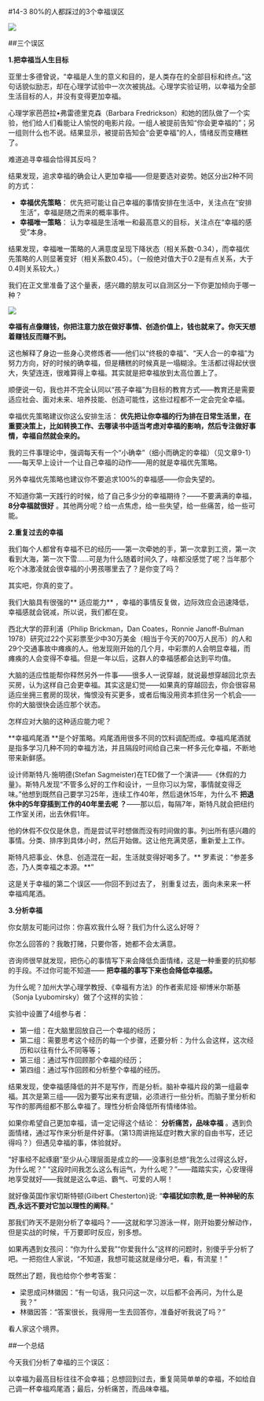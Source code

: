 #14-3 80%的人都踩过的3个幸福误区

![](./_image/img_1528.jpg)

##三个误区

**1.把幸福当人生目标**

亚里士多德曾说，“幸福是人生的意义和目的，是人类存在的全部目标和终点。”这句话貌似励志，却在心理学试验中一次次被挑战。心理学实验证明，以幸福为全部生活目标的人，并没有变得更加幸福。

心理学家芭芭拉•弗雷德里克森（Barbara Fredrickson）和她的团队做了一个实验，他们给人们看能让人愉悦的电影片段。一组人被提前告知“你会更幸福的”；另一组则什么也不说。结果显示，被提前告知会“会更幸福”的人，情绪反而变糟糕了。

难道追寻幸福会恰得其反吗？

结果发现，追求幸福的确会让人更加幸福——但是要选对姿势。她区分出2种不同的方式：
- **幸福优先策略**： 优先把可能让自己幸福的事情安排在生活中，关注点在“安排生活”，幸福是随之而来的概率事件。
- **幸福唯一策略**： 认为幸福是生活唯一和最高意义的目标，关注点在“幸福的感受”本身。

结果发现，幸福唯一策略的人满意度呈现下降状态（相关系数-0.34），而幸福优先策略的人则显著变好（相关系数0.45）。（一般绝对值大于0.2是有点关系，大于0.4则关系较大。）

我们在正文里准备了这个量表，感兴趣的朋友可以自测区分一下你更加倾向于哪一种？

![](./_image/img_1529.jpg)


**幸福有点像赚钱，你把注意力放在做好事情、创造价值上，钱也就来了。你天天想着赚钱反而赚不到。**

这也解释了身边一些身心灵修炼者——他们以“终极的幸福”、“天人合一的幸福”为努力方向，好的时候的确幸福，但是糟糕的时候真是一塌糊涂。生活都过得起伏很大，失望连连，很难算得上幸福。其实就是把幸福放到太高位置上了。

顺便说一句，我也并不完全认同以“孩子幸福”为目标的教育方式——教育还是需要适应社会、面对未来、培养技能、创造可能性，这些过程都不一定会完全幸福。

幸福优先策略建议你这么安排生活： **优先把让你幸福的行为排在日常生活里，在重要决策上，比如转换工作、去哪读书中适当考虑对幸福的影响，然后专注做好事情，幸福自然就会来的。**

我的三件事理论中，强调每天有一个“小确幸”（细小而确定的幸福）（见文章9-1）——每天早上设计一个让自己幸福的动作——用的就是幸福优先策略。

另外幸福优先策略也建议你不要追求100%的幸福感——你会失望的。

不知道你第一天践行的时候，给了自己多少分的幸福期待？——不要满满的幸福， **8分幸福就很好** 。其他两分呢？给一点焦虑，给一些失望，给一些痛苦，给一些可能。

**2.重复过去的幸福**

我们每个人都曾有幸福不已的经历——第一次牵她的手，第一次拿到工资，第一次看到大海，第一次下雪……可是为什么随着时间久了，啥都没感觉了呢？当年那个吃个冰激凌就会很幸福的小男孩哪里去了？是你变了吗？

其实吧，你真的变了。

我们大脑具有很强的** 适应能力** ，幸福的事情反复做，边际效应会迅速降低，幸福感就会锐减，所以说，我们都在变。

西北大学的菲利浦（Philip Brickman，Dan Coates，Ronnie Janoff-Bulman 1978）研究过22个买彩票至少中30万美金（相当于今天的700万人民币）的人和29个交通事故中瘫痪的人。他发现刚开始的几个月，中彩票的人会明显幸福，而瘫痪的人会变得不幸福。但是一年以后，这群人的幸福感都会达到平均值。

大脑的适应性能帮你释然另外一件事——很多人一说穿越，就说最想穿越回北京去买房，认为这样自己会更幸福。其实这是幻觉——如果真的穿越回去，你会很容易适应坐拥三套房的现状，悔恨没有买更多，或者后悔没用资本抓住另一个机会——你的大脑很快会适应那个状态。

怎样应对大脑的这种适应能力呢？

**幸福鸡尾酒 **是个好策略。鸡尾酒用很多不同的饮料调配而成。幸福鸡尾酒就是指多学习几种不同的幸福方法，并且隔段时间给自己来一杯多元化幸福，不断地带来新鲜感。

设计师斯特凡·施明德(Stefan Sagmeister)在TED做了一个演讲——《休假的力量》。斯特凡发现“不管多么好的工作和设计，一旦你习以为常，事情就变得乏味。”他想到既然自己要学习25年，连续工作40年，然后退休15年，为什么不 **把退休中的5年穿插到工作的40年里去呢 ？**——那以后，每隔7年，斯特凡就会把纽约工作室关闭，出去休假1年。

他的休假不仅仅是休息，而是尝试平时想做而没有时间做的事。列出所有感兴趣的事情。分类、排序到具体小时，然后开始做。这让他充满灵感，重新爱上工作。

斯特凡把事业、休息、创造混在一起，生活就变得好喝多了。** 罗素说：“参差多态，乃人类幸福之本源。**”

这是关于幸福的第二个误区——你回不到过去了， 别重复过去，面向未来来一杯幸福鸡尾酒。

**3.分析幸福**

你女朋友可能问过你：你喜欢我什么呀？我们为什么这么好呀？

你怎么回答的？我敢打赌，只要你答，她都不会太满意。

咨询师很早就发现，把伤心的事情写下来会降低负面情绪，这是一种重要的抗抑郁的手段。不过你可能不知道—— **把幸福的事写下来也会降低幸福感。**

为什么呢？加州大学心理学教授、《幸福有方法》的作者索尼娅·柳博米尔斯基（Sonja Lyubomirsky）做了个这样的实验：

实验中设置了4组参与者：

- 第一组：在大脑里回放自己一个幸福的经历；
- 第二组：需要思考这个经历的每一个步骤，还要分析：为什么会这样，这次经历和以往有什么不同等等；
- 第三组：通过写作回顾那个幸福的经历；
- 第四组：通过写作回顾和分析整个幸福的经历。 

结果发现，使幸福感降低的并不是写作，而是分析。脑补幸福片段的第一组最幸福。其次是第三组——因为要写出来有逻辑，必须进行一些分析。而脑子里分析和写作的那两组都不那么幸福了。理性分析会降低所有情绪体验。

如果你希望自己更加幸福，请一定记得这个结论： **分析痛苦，品味幸福** 。遇到负面情绪，通过写作来分析是件好事。（第13周讲拖延症时教大家的自由书写，还记得吗？）但遇见幸福的事，体验就好。

“好事经不起琢磨”至少从心理层面是成立的——没事别总想“我怎么过得这么好，为什么呢？” “这段时间我怎么这么有运气，为什么呢？”——踏踏实实，心安理得地享受就好——我就是这么幸运、霸气、可爱的人啊！

就好像英国作家切斯特顿(Gilbert Chesterton)说: “**幸福犹如宗教,是一种神秘的东西,永远不要对它加以理性的阐释**。”

那我们昨天不是刚分析了幸福吗？——这就和学习游泳一样，刚开始要分解动作，但是实战的时候，千万要即时反应，别多想。

如果再遇到女孩问：“你为什么爱我”“你爱我什么”这样的问题时，别傻乎乎分析了吧。一把抱住人家说，“不知道，我想可能这就是缘分吧，看，有流星！”

既然出了题，我也给你个参考答案：

- 梁思成问林徽因：“有一句话，我只问这一次，以后都不会再问，为什么是我？”
- 林徽因答：“答案很长，我得用一生去回答你，准备好听我说了吗？” 

看人家这个境界。

##一个总结

今天我们分析了幸福的三个误区：

以幸福为最高目标往往不会幸福；总想回到过去，重复简简单单的幸福，不如给自己调一杯幸福鸡尾酒；最后，分析痛苦，而品味幸福。
